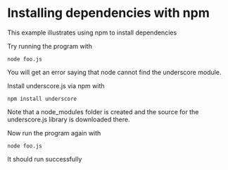 # Installing dependencies with npm

This example illustrates using npm to install dependencies

Try running the program with 

    node foo.js

You will get an error saying that node cannot find the underscore module.

Install underscore.js via npm with

    npm install underscore

Note that a node\_modules folder is created and the source for the underscore.js library is downloaded there.

Now run the program again with

    node foo.js

It should run successfully

